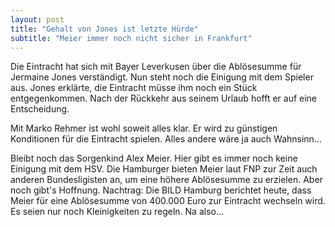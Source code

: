 ```yaml
---
layout: post
title: "Gehalt von Jones ist letzte Hürde"
subtitle: "Meier immer noch nicht sicher in Frankfurt"
---
```


Die Eintracht hat sich mit Bayer Leverkusen über die Ablösesumme für Jermaine Jones verständigt. Nun steht noch die Einigung mit dem Spieler aus. Jones erklärte, die Eintracht müsse ihm noch ein Stück entgegenkommen. Nach der Rückkehr aus seinem Urlaub hofft er auf eine Entscheidung.

Mit Marko Rehmer ist wohl soweit alles klar. Er wird zu günstigen Konditionen für die Eintracht spielen. Alles andere wäre ja auch Wahnsinn...

Bleibt noch das Sorgenkind Alex Meier. Hier gibt es immer noch keine Einigung mit dem HSV. Die Hamburger bieten Meier laut FNP zur Zeit auch anderen Bundesligisten an, um eine höhere Ablösesumme zu erzielen. Aber noch gibt's Hoffnung. Nachtrag: Die BILD Hamburg berichtet heute, dass Meier für eine Ablösesumme von 400.000 Euro zur Eintracht wechseln wird. Es seien nur noch Kleinigkeiten zu regeln. Na also...
